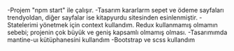 -Projem "npm start" ile çalışır.
-Tasarım kararlarm sepet ve ödeme sayfaları trendyoldan, diğer sayfalar ise kitapyurdu sitesinden esinlenmiştir.
-Statelerimi yönetmek için context kullandım. Redux kullanmamış olmamın sebebi; projenin çok büyük ve geniş kapsamlı olmamış olması.
-Tasarımımda mantine-uı kütüphanesini kullandım 
-Bootstrap ve scss kullandım
